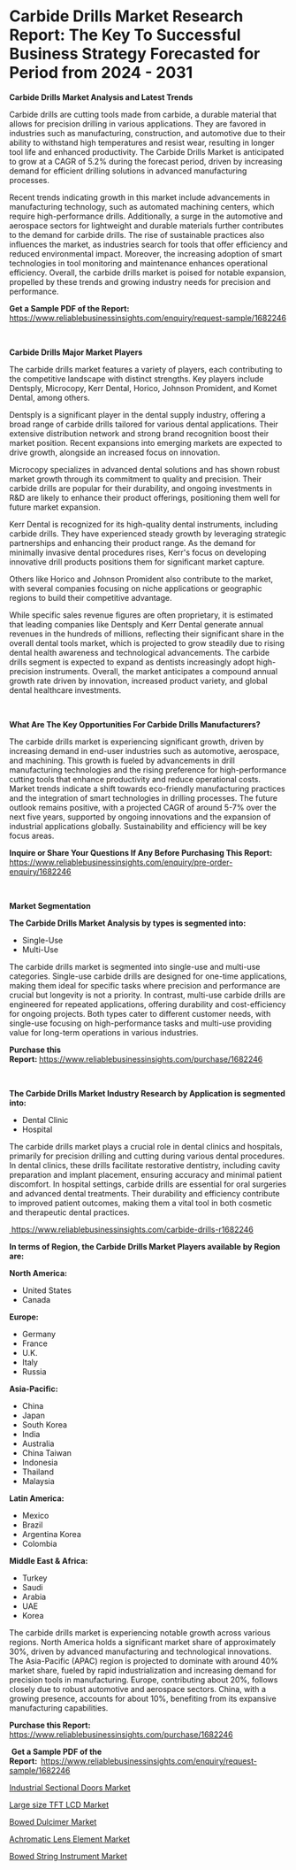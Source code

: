 <p><h1>Carbide Drills Market Research Report: The Key To Successful Business Strategy Forecasted for Period from 2024 - 2031</h1></p><p><strong>Carbide Drills Market Analysis and Latest Trends</strong></p>
<p><p>Carbide drills are cutting tools made from carbide, a durable material that allows for precision drilling in various applications. They are favored in industries such as manufacturing, construction, and automotive due to their ability to withstand high temperatures and resist wear, resulting in longer tool life and enhanced productivity. The Carbide Drills Market is anticipated to grow at a CAGR of 5.2% during the forecast period, driven by increasing demand for efficient drilling solutions in advanced manufacturing processes.</p><p>Recent trends indicating growth in this market include advancements in manufacturing technology, such as automated machining centers, which require high-performance drills. Additionally, a surge in the automotive and aerospace sectors for lightweight and durable materials further contributes to the demand for carbide drills. The rise of sustainable practices also influences the market, as industries search for tools that offer efficiency and reduced environmental impact. Moreover, the increasing adoption of smart technologies in tool monitoring and maintenance enhances operational efficiency. Overall, the carbide drills market is poised for notable expansion, propelled by these trends and growing industry needs for precision and performance.</p></p>
<p><strong>Get a Sample PDF of the Report:&nbsp;</strong> <a href="https://www.reliablebusinessinsights.com/enquiry/request-sample/1682246?utm_campaign=1405&utm_medium=2&utm_source=Github&utm_content=ia&utm_term=01102024&utm_id=carbide-drills">https://www.reliablebusinessinsights.com/enquiry/request-sample/1682246</a></p>
<p>&nbsp;</p>
<p><strong>Carbide Drills Major Market Players</strong></p>
<p><p>The carbide drills market features a variety of players, each contributing to the competitive landscape with distinct strengths. Key players include Dentsply, Microcopy, Kerr Dental, Horico, Johnson Promident, and Komet Dental, among others.</p><p>Dentsply is a significant player in the dental supply industry, offering a broad range of carbide drills tailored for various dental applications. Their extensive distribution network and strong brand recognition boost their market position. Recent expansions into emerging markets are expected to drive growth, alongside an increased focus on innovation.</p><p>Microcopy specializes in advanced dental solutions and has shown robust market growth through its commitment to quality and precision. Their carbide drills are popular for their durability, and ongoing investments in R&D are likely to enhance their product offerings, positioning them well for future market expansion.</p><p>Kerr Dental is recognized for its high-quality dental instruments, including carbide drills. They have experienced steady growth by leveraging strategic partnerships and enhancing their product range. As the demand for minimally invasive dental procedures rises, Kerr's focus on developing innovative drill products positions them for significant market capture.</p><p>Others like Horico and Johnson Promident also contribute to the market, with several companies focusing on niche applications or geographic regions to build their competitive advantage.</p><p>While specific sales revenue figures are often proprietary, it is estimated that leading companies like Dentsply and Kerr Dental generate annual revenues in the hundreds of millions, reflecting their significant share in the overall dental tools market, which is projected to grow steadily due to rising dental health awareness and technological advancements. The carbide drills segment is expected to expand as dentists increasingly adopt high-precision instruments. Overall, the market anticipates a compound annual growth rate driven by innovation, increased product variety, and global dental healthcare investments.</p></p>
<p>&nbsp;</p>
<p><strong>What Are The Key Opportunities For Carbide Drills Manufacturers?</strong></p>
<p><p>The carbide drills market is experiencing significant growth, driven by increasing demand in end-user industries such as automotive, aerospace, and machining. This growth is fueled by advancements in drill manufacturing technologies and the rising preference for high-performance cutting tools that enhance productivity and reduce operational costs. Market trends indicate a shift towards eco-friendly manufacturing practices and the integration of smart technologies in drilling processes. The future outlook remains positive, with a projected CAGR of around 5-7% over the next five years, supported by ongoing innovations and the expansion of industrial applications globally. Sustainability and efficiency will be key focus areas.</p></p>
<p><strong>Inquire or Share Your Questions If Any Before Purchasing This Report:</strong> <a href="https://www.reliablebusinessinsights.com/enquiry/pre-order-enquiry/1682246?utm_campaign=1405&utm_medium=2&utm_source=Github&utm_content=ia&utm_term=01102024&utm_id=carbide-drills">https://www.reliablebusinessinsights.com/enquiry/pre-order-enquiry/1682246</a></p>
<p>&nbsp;</p>
<p><strong>Market Segmentation</strong></p>
<p><strong>The Carbide Drills Market Analysis by types is segmented into:</strong></p>
<p><ul><li>Single-Use</li><li>Multi-Use</li></ul></p>
<p><p>The carbide drills market is segmented into single-use and multi-use categories. Single-use carbide drills are designed for one-time applications, making them ideal for specific tasks where precision and performance are crucial but longevity is not a priority. In contrast, multi-use carbide drills are engineered for repeated applications, offering durability and cost-efficiency for ongoing projects. Both types cater to different customer needs, with single-use focusing on high-performance tasks and multi-use providing value for long-term operations in various industries.</p></p>
<p><strong>Purchase this Report:&nbsp;</strong><a href="https://www.reliablebusinessinsights.com/purchase/1682246?utm_campaign=1405&utm_medium=2&utm_source=Github&utm_content=ia&utm_term=01102024&utm_id=carbide-drills">https://www.reliablebusinessinsights.com/purchase/1682246</a></p>
<p>&nbsp;</p>
<p><strong>The Carbide Drills Market Industry Research by Application is segmented into:</strong></p>
<p><ul><li>Dental Clinic</li><li>Hospital</li></ul></p>
<p><p>The carbide drills market plays a crucial role in dental clinics and hospitals, primarily for precision drilling and cutting during various dental procedures. In dental clinics, these drills facilitate restorative dentistry, including cavity preparation and implant placement, ensuring accuracy and minimal patient discomfort. In hospital settings, carbide drills are essential for oral surgeries and advanced dental treatments. Their durability and efficiency contribute to improved patient outcomes, making them a vital tool in both cosmetic and therapeutic dental practices.</p></p>
<p><a href="https://www.reliablebusinessinsights.com/carbide-drills-r1682246?utm_campaign=1405&utm_medium=2&utm_source=Github&utm_content=ia&utm_term=01102024&utm_id=carbide-drills">&nbsp;https://www.reliablebusinessinsights.com/carbide-drills-r1682246</a></p>
<p><strong>In terms of Region, the Carbide Drills Market Players available by Region are:</strong></p>
<p>
    <p> <strong> North America: </strong>
        <ul>
            <li>United States</li>
            <li>Canada</li>
        </ul>
        </p> 
    <p> <strong> Europe: </strong>
        <ul>
            <li>Germany</li>
            <li>France</li>
            <li>U.K.</li>
            <li>Italy</li>
            <li>Russia</li>
        </ul>
        </p> 
    <p> <strong> Asia-Pacific: </strong>
        <ul>
            <li>China</li>
            <li>Japan</li>
            <li>South Korea</li>
            <li>India</li>
            <li>Australia</li>
            <li>China Taiwan</li>
            <li>Indonesia</li>
            <li>Thailand</li>
            <li>Malaysia</li>
        </ul>
        </p> 
    <p> <strong> Latin America: </strong>
        <ul>
            <li>Mexico</li>
            <li>Brazil</li>
            <li>Argentina Korea</li>
            <li>Colombia</li>
        </ul>
        </p> 
    <p> <strong> Middle East & Africa: </strong>
        <ul>
            <li>Turkey</li>
            <li>Saudi</li>
            <li>Arabia</li>
            <li>UAE</li>
            <li>Korea</li>
        </ul>
    </p>
    </p>
<p><p>The carbide drills market is experiencing notable growth across various regions. North America holds a significant market share of approximately 30%, driven by advanced manufacturing and technological innovations. The Asia-Pacific (APAC) region is projected to dominate with around 40% market share, fueled by rapid industrialization and increasing demand for precision tools in manufacturing. Europe, contributing about 20%, follows closely due to robust automotive and aerospace sectors. China, with a growing presence, accounts for about 10%, benefiting from its expansive manufacturing capabilities.</p></p>
<p><strong>Purchase this Report: </strong><a href="https://www.reliablebusinessinsights.com/purchase/1682246?utm_campaign=1405&utm_medium=2&utm_source=Github&utm_content=ia&utm_term=01102024&utm_id=carbide-drills">https://www.reliablebusinessinsights.com/purchase/1682246</a></p>
<p>&nbsp;<strong>Get a Sample PDF of the Report:&nbsp;&nbsp;</strong><a href="https://www.reliablebusinessinsights.com/enquiry/request-sample/1682246?utm_campaign=1405&utm_medium=2&utm_source=Github&utm_content=ia&utm_term=01102024&utm_id=carbide-drills">https://www.reliablebusinessinsights.com/enquiry/request-sample/1682246</a></p>
<p><strong></strong></p>
<p><p><a href="https://www.linkedin.com/pulse/industrial-sectional-doors-market-size-share-trends-vymxc?utm_campaign=1405&utm_medium=2&utm_source=Github&utm_content=ia&utm_term=01102024&utm_id=carbide-drills">Industrial Sectional Doors Market</a></p><p><a href="https://issuu.com/reportprime-2/docs/large-size-tft-lcd-market-size-2030_a382713abffd6b?utm_campaign=1405&utm_medium=2&utm_source=Github&utm_content=ia&utm_term=01102024&utm_id=carbide-drills">Large size TFT LCD Market</a></p><p><a href="https://www.linkedin.com/pulse/bowed-dulcimer-industry-forecast-market-shifts-strategic-imperatives-scpmc?utm_campaign=1405&utm_medium=2&utm_source=Github&utm_content=ia&utm_term=01102024&utm_id=carbide-drills">Bowed Dulcimer Market</a></p><p><a href="https://issuu.com/reportprime-2/docs/achromatic-lens-element-market-size_cc0544dc9a6b9f?utm_campaign=1405&utm_medium=2&utm_source=Github&utm_content=ia&utm_term=01102024&utm_id=carbide-drills">Achromatic Lens Element Market</a></p><p><a href="https://www.linkedin.com/pulse/bowed-string-instrument-market-share-new-trends-analysis-aqhqc?utm_campaign=1405&utm_medium=2&utm_source=Github&utm_content=ia&utm_term=01102024&utm_id=carbide-drills">Bowed String Instrument Market</a></p></p>
